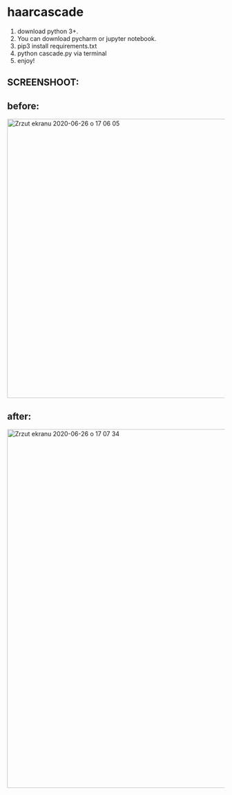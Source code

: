 # haarcascade
1. download python 3+.
2. You can download pycharm or jupyter notebook.
3. pip3 install requirements.txt
4. python cascade.py via terminal 
5. enjoy!

## SCREENSHOOT: 
## before:
<img width="645" alt="Zrzut ekranu 2020-06-26 o 17 06 05" src="https://user-images.githubusercontent.com/52422488/85871889-54615680-b7cf-11ea-9364-ee27ecc90275.png">

## after:
<img width="829" alt="Zrzut ekranu 2020-06-26 o 17 07 34" src="https://user-images.githubusercontent.com/52422488/85872055-8b376c80-b7cf-11ea-94ce-7a57451b223c.png">
